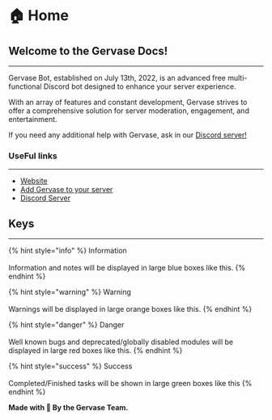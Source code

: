 # 🏠 Home

## Welcome to the Gervase Docs! <a href="#welcome-to-the-dyno-docs" id="welcome-to-the-dyno-docs"></a>

***

Gervase Bot, established on July 13th, 2022, is an advanced free multi-functional Discord bot designed to enhance your server experience.&#x20;

With an array of features and constant development, Gervase strives to offer a comprehensive solution for server moderation, engagement, and entertainment.

If you need any additional help with Gervase, ask in our [Discord server!](https://discord.gg/aumdc7rYT3)&#x20;

### UseFul links

***

* [Website](https://gervasebot.tech)
* [Add Gervase to your server](https://gervasebot.tech/invite/bot)
* [Discord Server](https://discord.gg/aumdc7rYT3)

## Keys

***

{% hint style="info" %}
Information\
\
Information and notes will be displayed in large blue boxes like this.
{% endhint %}

{% hint style="warning" %}
Warning\
\
Warnings will be displayed in large orange boxes like this.
{% endhint %}

{% hint style="danger" %}
Danger\
\
Well known bugs and deprecated/globally disabled modules will be displayed in large red boxes like this.
{% endhint %}

{% hint style="success" %}
Success\
\
Completed/Finished tasks will be shown in large green boxes like this
{% endhint %}

**Made with 💖 By the Gervase Team.**

